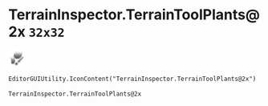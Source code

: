 # TerrainInspector.TerrainToolPlants@2x `32x32`
<img src="/img/TerrainInspector.TerrainToolPlants.png" width=32 height=32>

``` CSharp
EditorGUIUtility.IconContent("TerrainInspector.TerrainToolPlants@2x")
```
```
TerrainInspector.TerrainToolPlants@2x
```
